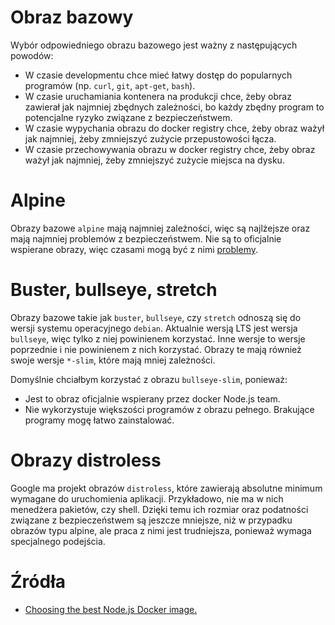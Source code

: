 # Obraz bazowy

Wybór odpowiedniego obrazu bazowego jest ważny z następujących powodów:

- W czasie developmentu chce mieć łatwy dostęp do popularnych programów (np. `curl`, `git`, `apt-get`, `bash`).
- W czasie uruchamiania kontenera na produkcji chce, żeby obraz zawierał jak najmniej zbędnych zależności, bo każdy
  zbędny program to potencjalne ryzyko związane z bezpieczeństwem.
- W czasie wypychania obrazu do docker registry chce, żeby obraz ważył jak najmniej, żeby zmniejszyć zużycie
  przepustowości łącza.
- W czasie przechowywania obrazu w docker registry chce, żeby obraz ważył jak najmniej, żeby zmniejszyć zużycie miejsca
  na dysku.

# Alpine

Obrazy bazowe `alpine` mają najmniej zależności, więc są najlżejsze oraz mają najmniej problemów z bezpieczeństwem. Nie
są to oficjalnie wspierane obrazy, więc czasami mogą być z
nimi [problemy](https://snyk.io/blog/choosing-the-best-node-js-docker-image/).

# Buster, bullseye, stretch

Obrazy bazowe takie jak `buster`, `bullseye`, czy `stretch` odnoszą się do wersji systemu operacyjnego `debian`.
Aktualnie wersją LTS jest wersja `bullseye`, więc tylko z niej powinienem korzystać. Inne wersje to wersje poprzednie i
nie powinienem z nich korzystać. Obrazy te mają również swoje wersje `*-slim`, które mają mniej zależności.

Domyślnie chciałbym korzystać z obrazu `bullseye-slim`, ponieważ:

- Jest to obraz oficjalnie wspierany przez docker Node.js team.
- Nie wykorzystuje większości programów z obrazu pełnego. Brakujące programy mogę łatwo zainstalować.

# Obrazy distroless

Google ma projekt obrazów `distroless`, które zawierają absolutne minimum wymagane do uruchomienia aplikacji.
Przykładowo, nie ma w nich menedżera pakietów, czy shell. Dzięki temu ich rozmiar oraz podatności związane z
bezpieczeństwem są jeszcze mniejsze, niż w przypadku obrazów typu alpine, ale praca z nimi jest trudniejsza, ponieważ
wymaga specjalnego podejścia.

# Źródła

- [Choosing the best Node.js Docker image.](https://snyk.io/blog/choosing-the-best-node-js-docker-image/)
